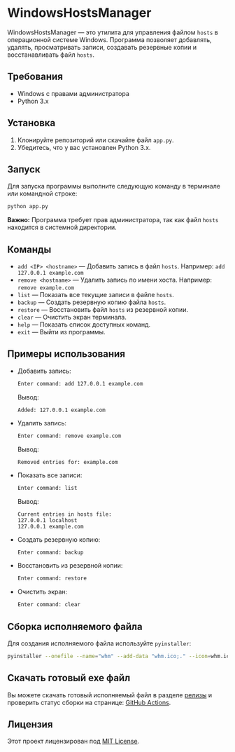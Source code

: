 # WindowsHostsManager

WindowsHostsManager — это утилита для управления файлом `hosts` в операционной системе Windows. Программа позволяет добавлять, удалять, просматривать записи, создавать резервные копии и восстанавливать файл `hosts`.

## Требования

- Windows с правами администратора
- Python 3.x

## Установка

1. Клонируйте репозиторий или скачайте файл `app.py`.
2. Убедитесь, что у вас установлен Python 3.x.

## Запуск

Для запуска программы выполните следующую команду в терминале или командной строке:

```bash
python app.py
```

**Важно:** Программа требует прав администратора, так как файл `hosts` находится в системной директории.

## Команды

- `add <IP> <hostname>` — Добавить запись в файл `hosts`. Например: `add 127.0.0.1 example.com`
- `remove <hostname>` — Удалить запись по имени хоста. Например: `remove example.com`
- `list` — Показать все текущие записи в файле `hosts`.
- `backup` — Создать резервную копию файла `hosts`.
- `restore` — Восстановить файл `hosts` из резервной копии.
- `clear` — Очистить экран терминала.
- `help` — Показать список доступных команд.
- `exit` — Выйти из программы.

## Примеры использования

- Добавить запись:
  ```bash
  Enter command: add 127.0.0.1 example.com
  ```
  Вывод:
  ```
  Added: 127.0.0.1 example.com
  ```

- Удалить запись:
  ```bash
  Enter command: remove example.com
  ```
  Вывод:
  ```
  Removed entries for: example.com
  ```

- Показать все записи:
  ```bash
  Enter command: list
  ```
  Вывод:
  ```
  Current entries in hosts file:
  127.0.0.1 localhost
  127.0.0.1 example.com
  ```

- Создать резервную копию:
  ```bash
  Enter command: backup
  ```

- Восстановить из резервной копии:
  ```bash
  Enter command: restore
  ```

- Очистить экран:
  ```bash
  Enter command: clear
  ```

## Сборка исполняемого файла

Для создания исполняемого файла используйте `pyinstaller`:

```bash
pyinstaller --onefile --name="whm" --add-data "whm.ico;." --icon=whm.ico app.py
```

## Скачать готовый exe файл

Вы можете скачать готовый исполняемый файл в разделе [релизы](https://github.com/king-tri-ton/WindowsHostsManager/releases) и проверить статус сборки на странице: [GitHub Actions](https://github.com/king-tri-ton/WindowsHostsManager/actions/workflows/build_and_scan.yml).

## Лицензия

Этот проект лицензирован под [MIT License](LICENSE).